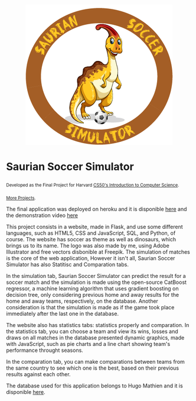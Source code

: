 <p align="center">
  <img src="/static/sss.png" >
</p>

# Saurian Soccer Simulator
<sub>Developed as the Final Project for Harvard [CS50's Introduction to Computer Science](https://learning.edx.org/course/course-v1:HarvardX+CS50+X/home).</sub>

<sub>[More Projects](https://github.com/jhpenas/portfolio).</sub>

The final application was deployed on heroku and it is disponible [here](http://saurian-soccer-simulator.herokuapp.com/) and the demonstration video [here](https://www.youtube.com/watch?v=7lDYlgxDh6Y)

This project consists in a website, made in Flask, and use some different languages, such as HTML5, CSS and JavaScript, SQL, and Python, of course. The website has soccer as theme as well as dinosaurs, which brings us to its name. The logo was also made by me, using Adobe Illustrator and free vectors disbonible at Freepik. The simulation of matches is the core of the web application, However it isn't all, Saurian Soccer Simulator has also Statitisc and Comparation tabs.

In the simulation tab, Saurian Soccer Simulator can predict the result for a soccer match and the simulation is made using the open-source CatBoost regressor, a machine learning algorithm that uses gradient boosting on decision tree, only considering previous home and away results for the home and away teams, respectively, on the database. Another consideration is that the simulation is made as if the game took place immediately after the last one in the database.

The website also has statistics tabs: statistics properly and comparation. In the statistics tab, you can choose a team and view its wins, losses and draws on all matches in  the database presented dynamic graphics, made with JavaScript, such as pie charts and a line chart showing team's performance throught seasons. 

In the comparation tab, you can make comparations between teams from the same country to see which one is the best, based on their previous results against each other.

The database used for this application belongs to Hugo Mathien and it is disponible [here](https://www.kaggle.com/hugomathien/soccer).

